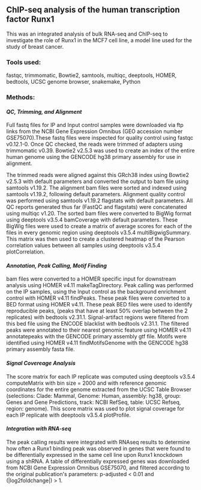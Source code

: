 ## ChIP-seq analysis of the human transcription factor Runx1

This was an integrated analysis of bulk RNA-seq and ChIP-seq to investigate the role of Runx1 in the MCF7 cell line, a model line used for the study of breast cancer.

### Tools used:
fastqc, trimmomatic, Bowtie2, samtools, multiqc, deeptools, HOMER, bedtools, UCSC genome browser, snakemake, Python 

### Methods: 
#### *QC, Trimming, and Alignment* 

Full fastq files for IP and Input control samples were downloaded via ftp links from the NCBI Gene Expression Omnibus (GEO accession number GSE75070).These fastq files were inspected for quality control using fastqc v0.12.1-0. Once QC checked, the reads were trimmed of adapters using trimmomatic v0.39. Bowtie2 v2.5.3 was used to create an index of the entire human genome using the GENCODE hg38 primary assembly for use in alignment.

The trimmed reads were aligned against this GRch38 index using Bowtie2 v2.5.3 with default parameters and converted the output to bam file using samtools v1.19.2. The alignment bam files were sorted and indexed using samtools v1.19.2, following default parameters. Alignment quality control was performed using samtools v1.19.2 flagstats with default parameters. All QC reports generated thus far (FastQC and flagstats) were concatenated using multiqc v1.20. The sorted bam files were converted to BigWig format using deeptools v3.5.4 bamCoverage with default parameters. These BigWig files were used to create a matrix of average scores for each of the files in every genomic region using deeptools v3.5.4 multiBigwigSummary. This matrix was then used to create a clustered heatmap of the Pearson correlation values between all samples using deeptools v3.5.4 plotCorrelation. 

#### *Annotation, Peak Calling, Motif Finding* 

bam files were converted to a HOMER specific input for downstream analysis using HOMER v4.11 makeTagDirectory. Peak calling was performed on the IP samples, using the Input control as the background enrichment control with HOMER v4.11 findPeaks. These peak files were converted to a BED format using HOMER v4.11. These peak BED files were used to identify reproducible peaks, (peaks that have at least 50% overlap between the 2 replicates) with bedtools v2.31.1. Signal-artifact regions were filtered from this bed file using the ENCODE blacklist with bedtools v2.31.1. The filtered peaks were annotated to their nearest genomic feature using HOMER v4.11 annotatepeaks with the GENCODE primary assembly gtf file. Motifs were identified using HOMER v4.11 findMotifsGenome with the GENCODE hg38 primary assembly fasta file.

#### *Signal Covereage Analysis* 

The score matrix for each IP replicate was computed using deeptools v3.5.4 computeMatrix with bin size = 2000 and with reference genomic coordinates for the entire genome extracted from the UCSC Table Browser (selections: Clade: Mammal, Genome: Human, assembly: hg38, group: Genes and Gene Predictions, track: NCBI RefSeq, table: UCSC Refseq, region: genome). This score matrix was used to plot signal coverage for each IP replicate with deeptools v3.5.4 plotProfile.

#### *Integration with RNA-seq*

The peak calling results were integrated with RNAseq results to determine how often a Runx1 binding peak was observed in genes that were found to be differentially expressed in the same cell line upon Runx1 knockdown using a shRNA. A table of differentially expressed genes was downloaded from NCBI Gene Expression Omnibus GSE75070, and filtered according to the original publication's parameters: p-adjusted < 0.01 and (|log2foldchange|) > 1.

